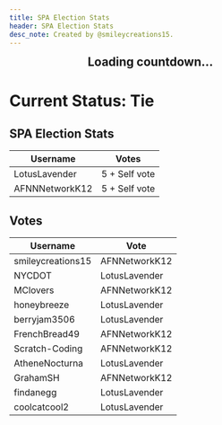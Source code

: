 ```yaml
---
title: SPA Election Stats
header: SPA Election Stats
desc_note: Created by @smileycreations15.
---
```

<h2 id="countdown" style="text-align: center;margin-top: 0px;">Loading countdown...</h2>

# Current Status: Tie
## SPA Election Stats

| Username       | Votes   |
|----------------|---------|
| LotusLavender  | 5 + Self vote |
| AFNNNetworkK12 | 5 + Self vote |

## Votes

| Username          | Vote             |
|-------------------|------------------|
| smileycreations15 | AFNNetworkK12    |
| NYCDOT            | LotusLavender    |
| MClovers          | AFNNetworkK12    |
| honeybreeze       | LotusLavender    |
| berryjam3506      | LotusLavender    |
| FrenchBread49     | AFNNetworkK12    |
| Scratch-Coding    | AFNNetworkK12    |
| AtheneNocturna    | LotusLavender    |
| GrahamSH          | AFNNetworkK12    |
| findanegg         | LotusLavender    |
| coolcatcool2 | LotusLavender |

<script>
// Set the date we're counting down to
var countDownDate = new Date("Jun 23, 2019 00:00:00 UTC+0000").getTime();

// Update the count down every 1 second
var x = setInterval(function() {

  // Get today's date and time
  var now = new Date().getTime();
    
  // Find the distance between now and the count down date
  var distance = countDownDate - now;
    
  // Time calculations for days, hours, minutes and seconds
  var days = Math.floor(distance / (1000 * 60 * 60 * 24));
  var hours = Math.floor((distance % (1000 * 60 * 60 * 24)) / (1000 * 60 * 60));
  var minutes = Math.floor((distance % (1000 * 60 * 60)) / (1000 * 60));
  var seconds = Math.floor((distance % (1000 * 60)) / 1000);
    
  // Output the result in an element with id="demo"
  document.getElementById("countdown").innerHTML = "Voting closes in: <br>" + days + " days " + hours + " hours "
  + minutes + " minutes " + seconds + " seconds ";
    
  // If the count down is over, write some text 
  if (distance < 0) {
    clearInterval(x);
    document.getElementById("countdown").innerHTML = "Voting has closed";
  }
}, 1000);
</script>
